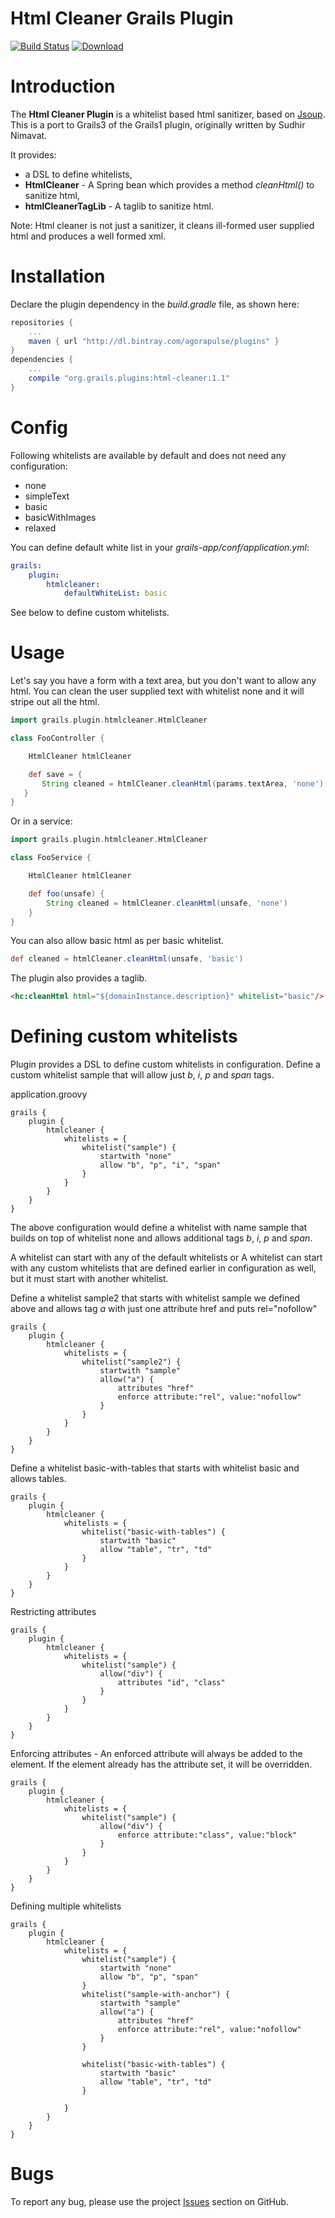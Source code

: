 Html Cleaner Grails Plugin
==========================

[![Build Status](https://travis-ci.org/agorapulse/grails-html-cleaner.png)](https://travis-ci.org/agorapulse/grails-html-cleaner)
[![Download](https://api.bintray.com/packages/agorapulse/plugins/html-cleaner/images/download.svg)](https://bintray.com/agorapulse/plugins/html-cleaner/_latestVersion)

# Introduction

The **Html Cleaner Plugin** is a whitelist based html sanitizer, based on [Jsoup](http://jsoup.org). 
This is a port to Grails3 of the Grails1 plugin, originally written by Sudhir Nimavat.

It provides:
* a DSL to define whitelists,
* **HtmlCleaner** - A Spring bean which provides a method *cleanHtml()* to sanitize html,
* **htmlCleanerTagLib** - A taglib to sanitize html.

Note: Html cleaner is not just a sanitizer, it cleans ill-formed user supplied html and produces a well formed xml.

# Installation

Declare the plugin dependency in the _build.gradle_ file, as shown here:

```groovy
repositories {
    ...
    maven { url "http://dl.bintray.com/agorapulse/plugins" }
}
dependencies {
    ...
    compile "org.grails.plugins:html-cleaner:1.1"
}
```

# Config

Following whitelists are available by default and does not need any configuration:
- none
- simpleText
- basic
- basicWithImages
- relaxed

You can define default white list in your _grails-app/conf/application.yml_:

```yml
grails:
    plugin:
        htmlcleaner:
            defaultWhiteList: basic
```

See below to define custom whitelists.

# Usage

Let's say you have a form with a text area, but you don't want to allow any html. You can clean the user supplied text with whitelist none and it will stripe out all the html.

```groovy
import grails.plugin.htmlcleaner.HtmlCleaner

class FooController {

    HtmlCleaner htmlCleaner

    def save = {
       String cleaned = htmlCleaner.cleanHtml(params.textArea, 'none') 
   }
}
```

Or in a service:

```groovy
import grails.plugin.htmlcleaner.HtmlCleaner

class FooService {

    HtmlCleaner htmlCleaner

    def foo(unsafe) {
        String cleaned = htmlCleaner.cleanHtml(unsafe, 'none')
    }
}
```

You can also allow basic html as per basic whitelist.

```groovy
def cleaned = htmlCleaner.cleanHtml(unsafe, 'basic')
```

The plugin also provides a taglib.

```html
<hc:cleanHtml html="${domainInstance.description}" whitelist="basic"/>
```

# Defining custom whitelists

Plugin provides a DSL to define custom whitelists in configuration.
Define a custom whitelist sample that will allow just *b*, *i*, *p* and *span* tags.

application.groovy

```
grails {
    plugin {
        htmlcleaner {
            whitelists = {
                whitelist("sample") {
                    startwith "none"
                    allow "b", "p", "i", "span"
                }
            }
        }
    }
}
```

The above configuration would define a whitelist with name sample that builds on top of whitelist none and allows additional tags *b*, *i*, *p* and *span*.

A whitelist can start with any of the default whitelists or A whitelist can start with any custom whitelists that are defined earlier in configuration as well, but it must start with another whitelist.

Define a whitelist sample2 that starts with whitelist sample we defined above and allows tag *a* with just one attribute href and puts rel="nofollow"

```
grails {
    plugin {
        htmlcleaner {
            whitelists = {
                whitelist("sample2") {
                    startwith "sample"
                    allow("a") {
                        attributes "href"
                        enforce attribute:"rel", value:"nofollow"
                    }
                }
            }
        }
    }
}
```

Define a whitelist basic-with-tables that starts with whitelist basic and allows tables.

```
grails {
    plugin {
        htmlcleaner {
            whitelists = {
                whitelist("basic-with-tables") {
                    startwith "basic"
                    allow "table", "tr", "td"
                }
            }
        }
    }
}
```

Restricting attributes

```
grails {
    plugin {
        htmlcleaner {
            whitelists = {
                whitelist("sample") {
                    allow("div") {
                        attributes "id", "class"
                    }
                }
            }
        }
    }
}
```

Enforcing attributes - An enforced attribute will always be added to the element. If the element already has the attribute set, it will be overridden.

```
grails {
    plugin {
        htmlcleaner {
            whitelists = {
                whitelist("sample") {
                    allow("div") {
                        enforce attribute:"class", value:"block"
                    }
                }
            }
        }
    }
}
```

Defining multiple whitelists

```
grails {
    plugin {
        htmlcleaner {
            whitelists = {
                whitelist("sample") {
                    startwith "none"
                    allow "b", "p", "span"
                }
                whitelist("sample-with-anchor") {
                    startwith "sample"
                    allow("a") {
                        attributes "href"
                        enforce attribute:"rel", value:"nofollow"
                    }
                }
        
                whitelist("basic-with-tables") {
                    startwith "basic"
                    allow "table", "tr", "td"
                }
        
            }
        }
    }
}
```

# Bugs

To report any bug, please use the project [Issues](http://github.com/agorapulse/grails-html-cleaner/issues) section on GitHub.